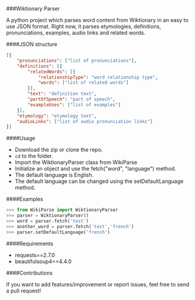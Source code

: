 ###Wiktionary Parser

A python project which parses word content from Wiktionary in an easy to use JSON format.
Right now, it parses etymologies, definitions, pronunciations, examples, audio links and related words.


####JSON structure

```json
[{
    "pronunciations": ["list of pronunciations"],
    "definitions": [{
        "relatedWords": [{
            "relationshipType": "word relationship type",
            "words": ["list of related words"]
        }],
        "text": "definition text",
        "partOfSpeech": "part of speech",
        "exampleUses": ["list of examples"]
    }],
    "etymology": "etymology text",
    "audioLinks": ["list of audio pronunciation links"]
}]
```

####Usage

 - Download the zip or clone the repo.
 - `cd` to the folder.
 - Import the WiktionaryParser class from WikiParse
 - Initialize an object and use the fetch("word", "language") method.
 - The default language is English.
 - The default language can be changed using the setDefaultLanguage method.

####Examples

```python
>>> from WikiParse import WiktionaryParser
>>> parser = WiktionaryParser()
>>> word = parser.fetch('test')
>>> another_word = parser.fetch('test','french')
>>> parser.setDefaultLanguage('french')
```

####Requirements

 - requests==2.7.0
 - beautifulsoup4==4.4.0

####Contributions

If you want to add features/improvement or report issues, feel free to send a pull request!
